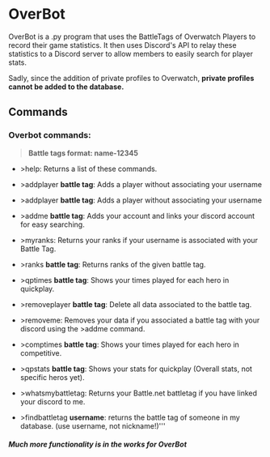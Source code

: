 # OverBot

OverBot is a .py program that uses the BattleTags of Overwatch Players to record their game statistics. It then uses Discord's API to relay these statistics to a Discord server to allow members to easily search for player stats. 

Sadly, since the addition of private profiles to Overwatch, **private profiles cannot be added to the database.** 

## Commands
### **Overbot commands:**
>**Battle tags format: name-12345**
-	\>help: Returns a list of these commands.
 - \>addplayer **battle tag**: Adds a player without associating your username 

-	\>addplayer **battle tag**: Adds a player without associating your username 
-   \>addme **battle tag**: Adds your account and links your discord account for easy searching. 
-	\>myranks: Returns your ranks if your username is associated with your Battle Tag.
-	\>ranks **battle tag**: Returns ranks of the given battle tag.
-	\>qptimes **battle tag**: Shows your times played for each hero in quickplay.
-	\>removeplayer **battle tag**: Delete all data associated to the battle tag.
 -	\>removeme: Removes your data if you associated a battle tag with your discord using the >addme command.
 -	\>comptimes **battle tag**: Shows your times played for each hero in competitive.
 -	\>qpstats **battle tag**: Shows your stats for quickplay (Overall stats, not specific heros yet).
-	\>whatsmybattletag: Returns your Battle.net battletag if you have linked your discord to me.
- \>findbattletag **username**: returns the battle tag of someone in my database. (use username, not nickname!)'''

#### *Much more functionality is in the works for OverBot*
